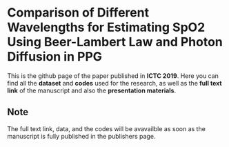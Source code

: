 # Comparison of Different Wavelengths for Estimating SpO2 Using Beer-Lambert Law and Photon Diffusion in PPG

This is the github page of the paper published in **ICTC 2019**. Here you can find all the **dataset** and **codes** used for the research, as well as the **full text link** of the manuscript and also the **presentation materials**.

## Note
The full text link, data, and the codes will be avavailble as soon as the manuscript is fully published in the publishers page.
